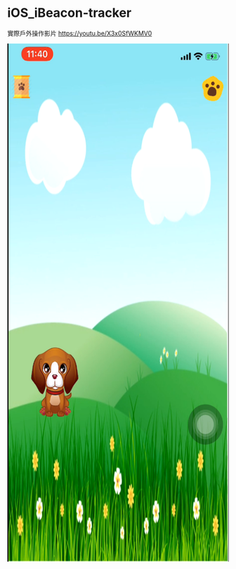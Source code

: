 # iOS_iBeacon-tracker

實際戶外操作影片
https://youtu.be/X3x0SfWKMV0

<img src="https://github.com/chen-chien-lung/iOS_iBeacon-tracker/blob/master/pet%20ibeacon%20tracker.png" width="578" height="1180">
